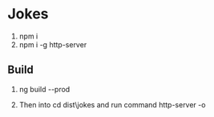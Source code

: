 # Jokes
1. npm i
2. npm i -g http-server

## Build
1. ng build --prod 

2. Then into cd dist\jokes and run command http-server -o 


